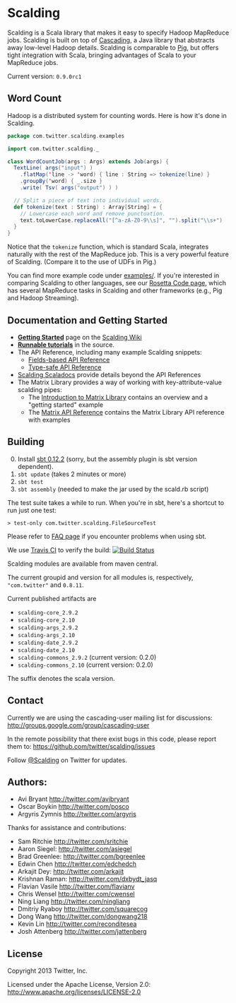 # Scalding

Scalding is a Scala library that makes it easy to specify Hadoop MapReduce jobs. Scalding is built on top of [Cascading](http://www.cascading.org/), a Java library that abstracts away low-level Hadoop details. Scalding is comparable to [Pig](http://pig.apache.org/), but offers tight integration with Scala, bringing advantages of Scala to your MapReduce jobs.

Current version: `0.9.0rc1`

## Word Count

Hadoop is a distributed system for counting words. Here is how it's done in Scalding.

```scala
package com.twitter.scalding.examples

import com.twitter.scalding._

class WordCountJob(args : Args) extends Job(args) {
  TextLine( args("input") )
    .flatMap('line -> 'word) { line : String => tokenize(line) }
    .groupBy('word) { _.size }
    .write( Tsv( args("output") ) )

  // Split a piece of text into individual words.
  def tokenize(text : String) : Array[String] = {
    // Lowercase each word and remove punctuation.
    text.toLowerCase.replaceAll("[^a-zA-Z0-9\\s]", "").split("\\s+")
  }
}
```

Notice that the `tokenize` function, which is standard Scala, integrates naturally with the rest of the MapReduce job. This is a very powerful feature of Scalding. (Compare it to the use of UDFs in Pig.)

You can find more example code under [examples/](https://github.com/twitter/scalding/tree/master/scalding-core/src/main/scala/com/twitter/scalding/examples). If you're interested in comparing Scalding to other languages, see our [Rosetta Code page](https://github.com/twitter/scalding/wiki/Rosetta-Code), which has several MapReduce tasks in Scalding and other frameworks (e.g., Pig and Hadoop Streaming).

## Documentation and Getting Started

* [**Getting Started**](https://github.com/twitter/scalding/wiki/Getting-Started) page on the [Scalding Wiki](https://github.com/twitter/scalding/wiki)
* [**Runnable tutorials**](https://github.com/twitter/scalding/tree/master/tutorial) in the source.
* The API Reference, including many example Scalding snippets:
  * [Fields-based API Reference](https://github.com/twitter/scalding/wiki/Fields-based-API-Reference)
  * [Type-safe API Reference](https://github.com/twitter/scalding/wiki/Type-safe-api-reference)
* [Scalding Scaladocs](http://twitter.github.com/scalding) provide details beyond the API References
* The Matrix Library provides a way of working with key-attribute-value scalding pipes:
  * The [Introduction to Matrix Library](https://github.com/twitter/scalding/wiki/Introduction-to-Matrix-Library) contains an overview and a "getting started" example
  * The [Matrix API Reference](https://github.com/twitter/scalding/wiki/Matrix-API-Reference) contains the Matrix Library API reference with examples

## Building
0. Install [sbt 0.12.2](http://www.scala-sbt.org/release/docs/Getting-Started/Setup.html) (sorry, but the assembly plugin is sbt version dependent).
1. ```sbt update``` (takes 2 minutes or more)
2. ```sbt test```
3. ```sbt assembly``` (needed to make the jar used by the scald.rb script)

The test suite takes a while to run. When you're in sbt, here's a shortcut to run just one test:

```> test-only com.twitter.scalding.FileSourceTest```

Please refer to [FAQ page](https://github.com/twitter/scalding/wiki/Frequently-asked-questions#issues-with-sbt) if you encounter problems when using sbt.

We use [Travis CI](http://travis-ci.org/) to verify the build:
[![Build Status](https://secure.travis-ci.org/twitter/scalding.png)](http://travis-ci.org/twitter/scalding)

Scalding modules are available from maven central. 

The current groupid and version for all modules is, respectively, `"com.twitter"` and  `0.8.11`.

Current published artifacts are

* `scalding-core_2.9.2`
* `scalding-core_2.10`
* `scalding-args_2.9.2`
* `scalding-args_2.10`
* `scalding-date_2.9.2`
* `scalding-date_2.10`
* `scalding-commons_2.9.2` (current version: 0.2.0)
* `scalding-commons_2.10` (current version: 0.2.0)

The suffix denotes the scala version.

## Contact

Currently we are using the cascading-user mailing list for discussions:
<http://groups.google.com/group/cascading-user>

In the remote possibility that there exist bugs in this code, please report them to:
<https://github.com/twitter/scalding/issues>

Follow [@Scalding](http://twitter.com/scalding) on Twitter for updates.

## Authors:
* Avi Bryant <http://twitter.com/avibryant>
* Oscar Boykin <http://twitter.com/posco>
* Argyris Zymnis <http://twitter.com/argyris>

Thanks for assistance and contributions:

* Sam Ritchie <http://twitter.com/sritchie>
* Aaron Siegel: <http://twitter.com/asiegel>
* Brad Greenlee: <http://twitter.com/bgreenlee>
* Edwin Chen <http://twitter.com/edchedch>
* Arkajit Dey: <http://twitter.com/arkajit>
* Krishnan Raman: <http://twitter.com/dxbydt_jasq>
* Flavian Vasile <http://twitter.com/flavianv>
* Chris Wensel <http://twitter.com/cwensel>
* Ning Liang <http://twitter.com/ningliang>
* Dmitriy Ryaboy <http://twitter.com/squarecog>
* Dong Wang <http://twitter.com/dongwang218>
* Kevin Lin <http://twitter.com/reconditesea>
* Josh Attenberg <http://twitter.com/jattenberg>

## License
Copyright 2013 Twitter, Inc.

Licensed under the Apache License, Version 2.0: http://www.apache.org/licenses/LICENSE-2.0
